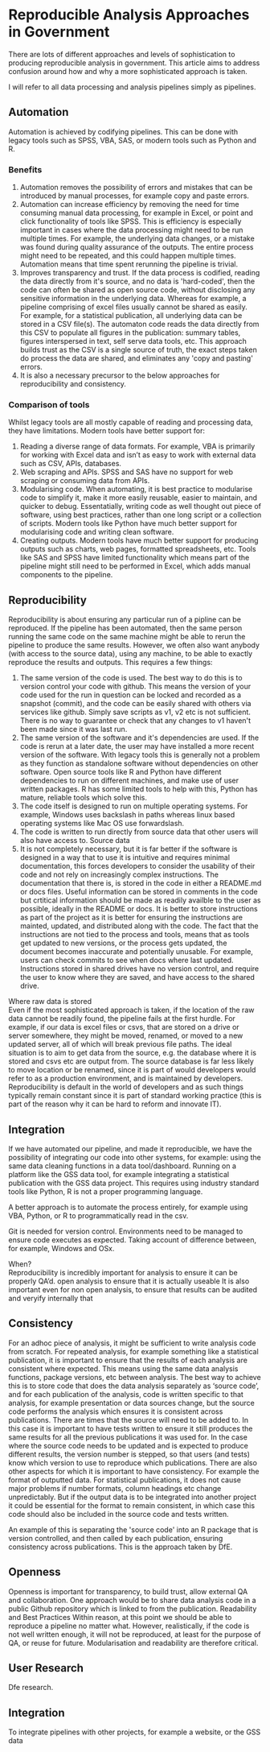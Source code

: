 # Reproducible Analysis Approaches in Government

There are lots of different approaches and levels of sophistication to producing reproducible analysis in government. This article aims to address confusion around how and why a more sophisticated approach is taken.

I will refer to all data processing and analysis pipelines simply as pipelines.

## Automation
Automation is achieved by codifying pipelines. This can be done with legacy tools such as SPSS, VBA, SAS, or modern tools such as Python and R.

### Benefits
1. Automation removes the possibility of errors and mistakes that can be introduced by manual processes, for example copy and paste errors.  
1. Automation can increase efficiency by removing the need for time consuming manual data processing, for example in Excel, or point and click functionality of tools like SPSS. This is efficiency is especially important in cases where the data processing might need to be run multiple times. For example, the underlying data changes, or a mistake was found during quality assurance of the outputs. The entire process might need to be repeated, and this could happen multiple times. Automation means that time spent rerunning the pipeline is trivial.  
1. Improves transparency and trust. If the data process is codified, reading the data directly from it's source, and no data is 'hard-coded', then the code can often be shared as open source code, without disclosing any sensitive information in the underlying data. Whereas for example, a pipeline comprising of excel files usually cannot be shared as easily.  
For example, for a statistical publication, all underlying data can be stored in a CSV file(s). The automaton code reads the data directly from this CSV to populate all figures in the publication: summary tables, figures interspersed in text, self serve data tools, etc. This approach builds trust as the CSV is a single source of truth, the exact steps taken do process the data are shared, and eliminates any 'copy and pasting' errors.
1. It is also a necessary precursor to the below approaches for reproducibility and consistency.

### Comparison of tools
Whilst legacy tools are all mostly capable of reading and processing data, they have limitations. 
Modern tools have better support for:  
1. Reading a diverse range of data formats. For example, VBA is primarily for working with Excel data and isn’t as easy to work with external data such as CSV, APIs, databases.  
1. Web scraping and APIs. SPSS and SAS have no support for web scraping or consuming data from APIs.
1. Modularising code. When automating, it is best practice to modularise code to simplify it, make it more easily reusable, easier to maintain, and quicker to debug. Essentatially, writing code as well thought out piece of software, using best practices, rather than one long script or a collection of scripts. Modern tools like Python have much better support for modularising code and writing clean software.
1. Creating outputs. Modern tools have much better support for producing outputs such as charts, web pages, formatted spreadsheets, etc. Tools like SAS and SPSS have limited functionality which means part of the pipeline might still need to be performed in Excel, which adds manual components to the pipeline.

## Reproducibility
Reproducibility is about ensuring any particular run of a pipline can be reproduced. If the pipeline has been automated, then the same person running the same code on the same machine might be able to rerun the pipeline to produce the same results. However, we often also want anybody (with access to the source data), using any machine, to be able to exactly reproduce the results and outputs. This requires a few things:
1. The same version of the code is used. The best way to do this is to version control your code with github. This means the version of your code used for the run in question can be locked and recorded as a snapshot (commit), and the code can be easily shared with others via services like github. 
Simply save scripts as v1, v2 etc is not sufficient. There is no way to guarantee or check that any changes to v1 haven't been made since it was last run.
1. The same version of the software and it's dependencies are used. If the code is rerun at a later date, the user may have installed a more recent version of the software. With legacy tools this is generally not a problem as they function as standalone software without dependencies on other software. Open source tools like R and Python have different dependencies to run on different machines, and make use of user written packages. R has some limited tools to help with this, Python has mature, reliable tools which solve this.
1. The code itself is designed to run on multiple operating systems. For example, Windows uses backslash in paths whereas linux based operating systems like Mac OS use forwardslash.
1. The code is written to run directly from source data that other users will also have access to. Source data
1. It is not completely necessary, but it is far better if the software is designed in a way that to use it is intuitive and requires minimal documentation, this forces developers to consider the usability of their code and not rely on increasingly complex instructions.  The documentation that there is, is stored in the code in either a README.md or docs files. Useful information can be stored in comments in the code but crtitical information should be made as readily availble to the user as possible, ideally in the README or docs. It is better to store instructions as part of the project as it is better for ensuring the instructions are mainted, updated, and distributed along with the code. The fact that the instructions are not tied to the process and tools, means that as tools get updated to new versions, or the process gets updated, the document becomes inaccurate and potentially unusable.
For example, users can check commits to see when docs where last updated. Instructions stored in shared drives have no version control, and require the user to know where they are saved, and have access to the shared drive.


Where raw data is stored  
Even if the most sophisticated approach is taken, if the location of the raw data cannot be readily found, the pipeline fails at the first hurdle. For example, if our data is excel files or csvs, that are stored on a drive or server somewhere, they might be moved, renamed, or moved to a new updated server, all of which will break previous file paths. The ideal situation is to aim to get data from the source, e.g. the database where it is stored and csvs etc are output from. The source database is far less likely to move location or be renamed, since it is part of would developers would refer to as a production environment, and is maintained by developers. Reproducibility is default in the world of developers and as such things typically remain constant since it is part of standard working practice (this is part of the reason why it can be hard to reform and innovate IT).

## Integration
If we have automated our pipeline, and made it reproducible, we have the possibility of integrating our code into other systems, for example:
using the same data cleaning functions in a data tool/dashboard.
Running on a platform like the GSS data tool, for example integrating a statistical publication with the GSS data project.
This requires using industry standard tools like Python, R is not a proper programming language.

A better approach is to automate the process entirely, for example using VBA, Python, or R to programmatically read in the csv.

Git is needed for version control.
Environments need to be managed to ensure code executes as expected. Taking account of difference between, for example, Windows and OSx.

When?  
Reproducibility is incredibly important for analysis to ensure it can be properly QA’d. open analysis to ensure that it is actually useable
It is also important even for non open analysis, to ensure that results can be audited and veryify internally that 

## Consistency
For an adhoc piece of analysis, it might be sufficient to write analysis code from scratch.
For repeated analysis, for example something like a statistical publication, it is important to ensure that the results of each analysis are consistent where expected. This means using the same data analysis functions, package versions, etc between analysis. The best way to achieve this is to store code that does the data analysis separately as ‘source code’, and for each publication of the analysis, code is written specific to that analysis, for example presentation or data sources change, but the source code performs the analysis which ensures it is consistent across publications.
There are times that the source will need to be added to. In this case it is important to have tests written to ensure it still produces the same results for all the previous publications it was used for.
In the case where the source code needs to be updated and is expected to produce different results, the version number is stepped, so that users (and tests) know which version to use to reproduce which publications.
There are also other aspects for which it is important to have consistency. For example the format of outputted data. For statistical publications, it does not cause major problems if number formats, column headings etc change unpredictably. But if the output data is to be integrated into another project it could be essential for the format to remain consistent, in which case this code should also be included in the source code and tests written.

An example of this is separating the 'source code' into an R package that is version controlled, and then called by each publication, ensuring consistency across publications. This is the approach taken by DfE.

## Openness
Openness is important for transparency, to build trust, allow external QA and collaboration. One approach would be to share data analysis code in a public Github repository which is linked to from the publication.
Readability and Best Practices
Within reason, at this point we should be able to reproduce a pipeline no matter what. However, realistically, if the code is not well written enough, it will not be reproduced, at least for the purpose of QA, or reuse for future. Modularisation and readability are therefore critical.

## User Research
Dfe research.

## Integration
To integrate pipelines with other projects, for example a website, or the GSS data 
